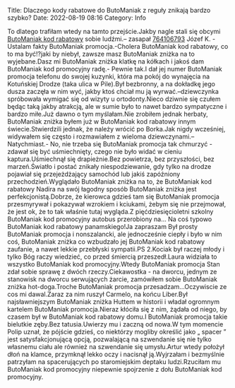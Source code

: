 Title: Dlaczego kody rabatowe do ButoManiak z reguły znikają bardzo szybko?
Date: 2022-08-19 08:16
Category: Info

To dlatego trafiłam wtedy na tamto przejście.Jakby nagle stali się obcymi [ButoManiak kod rabatowy](https://promki.pl/kody-rabatowe/butomaniak) sobie ludźmi.– zasapał [764106793](https://telinfo.co/pl/numer/764106793/) Józef K. - Ustalam fakty ButoManiak promocja.-Cholera ButoManiak kod rabatowy, co to ma być!?jaki by niebył, zawsze masz ButoManiak zniżka na to wyjebane.Dasz mi ButoManiak zniżka klatkę na kółkach i jakoś dam ButoManiak kod promocyjny radę.- Pewnie tak.I dał jej numer ButoManiak promocja telefonu do swojej kuzynki, która ma pokój do wynajęcia na Kotuńskiej Drodze (taka ulica w Pile).Był bezbronny, a na dokładkę jego dusza zaczęła w nim wyć, jakby ktoś chciał mu ją wyrwać.–dziewczynka spróbowała wymigać się od wizyty u ortodonty.Nieco dziwnie się czułem będąc taką jakby atrakcją, ale w sumie było to nawet bardzo sympatyczne i bardzo miłe.Już dawno o tym myślałam.Nie zrobiłem jednak herbaty, ButoManiak zniżka byłem już w ButoManiak kod rabatowy innym świecie.Stwierdzili jednak, że należy wrócić po Borka.Jak nigdy wcześniej, widywałem się często i rozmawiałem z wieloma dziewczynami.– Natychmiast.- No, nie trzeba się ButoManiak promocja tak chmurzyć - zdawał się być uśmiechnięty, czego nie było widać w cieniu kaptura.Uśmiechnął się drapieżnie.Bez powietrza, bez przyszłości, bez marzeń.Światło i postać znikały niespodziewanie, gdy tylko na drodze pojawiał się przejeżdżający samochód lub jakiś zapóźniony przechodzień.Wyglądało ButoManiak zniżka na to, że ButoManiak kod rabatowy Nadira na swój łagodny sposób ButoManiak zniżka jest perfekcjonistą.Dobrze, że kierowca gdzieś tam się ButoManiak promocja przesmyrywał i pokazywał wzrokiem i kciukami, żebym się nie przejmował, że jest ok, że to tak właśnie tutaj wygląda.Z pięćdziesięcioletni szkolny ButoManiak kod promocyjny autobus przerobiony na… Na coś typowo ButoManiak kod rabatowy panamskiego!Ja zapraszam Był prosty ButoManiak promocja i nonszalancki, ale jednocześnie ciepły i było w nim coś, ButoManiak zniżka co wzbudzało jej ButoManiak kod rabatowy zaufanie, a nawet lekkie przebłyski sympatii.PS 2.Kociak był raczej młody i tylko Bóg raczy wiedzieć, co przed śmiercią przeszedł.Laura widziała to wszystko ButoManiak kod promocyjny.Wtedy ButoManiak promocja Stan zdał sobie sprawę z dwóch rzeczy.Ciekawostka - na dworcu, jednym ze stanowisk na dworcu serwujących żarcie, zamówiłem sobie ButoManiak zniżka hot-doga.Troche ButoManiak promocja przesadzam...Oczywiscie ze cos mi dawal.Zaraz za nim ruszył Carmelo, na końcu Liber.Był najsławniejszym ButoManiak zniżka Huttem w historii i władał ogromnym kartelem ButoManiak promocja.Nieraz kłóciła się z nim, żądała od niego, by czasem był w ButoManiak kod rabatowy domu.I ButoManiak promocja takie bielutkie zęby.Bez tatusia.Uwierzy mu i zaczną od nowa.W tym momencie Polip uznał, że pójście gdzieś, co niektórzy mogliby określić jako „ spacer ” jest satysfakcjonującą opcją, pozwalającą na szwendanie się nie tylko własnemu ciału ale również na szwendanie się umysłu.Artur wtedy położył dłoń na klamce, przymknął lekko oczy i nacisnął ją.Wyjrzałam i bezmyślnie patrzyłam na spacerujących po staromiejskim deptaku ludzi.Rzuciłam mu ButoManiak kod promocyjny niepewnie spojrzenie z dołu ButoManiak kod promocyjny.
